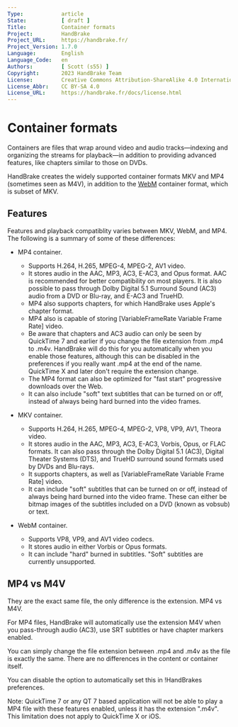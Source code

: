 ```yaml
---
Type:            article
State:           [ draft ]
Title:           Container formats
Project:         HandBrake
Project_URL:     https://handbrake.fr/
Project_Version: 1.7.0
Language:        English
Language_Code:   en
Authors:         [ Scott (s55) ]
Copyright:       2023 HandBrake Team
License:         Creative Commons Attribution-ShareAlike 4.0 International
License_Abbr:    CC BY-SA 4.0
License_URL:     https://handbrake.fr/docs/license.html
---
```


Container formats
=================

Containers are files that wrap around video and audio tracks—indexing and organizing the streams for playback—in addition to providing advanced features, like chapters similar to those on DVDs.

HandBrake creates the widely supported container formats MKV and MP4 (sometimes seen as M4V), in addition to the [WebM](https://www.webmproject.org/) container format, which is subset of MKV.

## Features 

Features and playback compatiblity varies between MKV, WebM, and MP4. The following is a summary of some of these differences:

- MP4 container.
  - Supports H.264, H.265, MPEG-4, MPEG-2, AV1 video.
  - It stores audio in the AAC, MP3, AC3, E-AC3, and Opus format. AAC is recommended for better compatibility on most players. It is also possible to pass through Dolby Digital 5.1 Surround Sound (AC3) audio from a DVD or Blu-ray, and E-AC3 and TrueHD.
  - MP4 also supports chapters, for which HandBrake uses Apple's chapter format. 
  - MP4 also is capable of storing [VariableFrameRate Variable Frame Rate] video. 
  - Be aware that chapters and AC3 audio can only be seen by QuickTime 7 and earlier if you change the file extension from .mp4 to .m4v. HandBrake will do this for you automatically when you enable those features, although this can be disabled in the preferences if you really want .mp4 at the end of the name. QuickTime X and later don't require the extension change.
  - The MP4 format can also be optimized for "fast start" progressive downloads over the Web.
  - It can also include "soft" text subtitles that can be turned on or off, instead of always being hard burned into the video frames.
   
- MKV container.
  - Supports H.264, H.265, MPEG-4, MPEG-2, VP8, VP9, AV1, Theora video.
  - It stores audio in the AAC, MP3, AC3, E-AC3, Vorbis, Opus, or FLAC formats. It can also pass through the Dolby Digital 5.1 (AC3), Digital Theater Systems (DTS), and TrueHD surround sound formats used by DVDs and Blu-rays.
  - It supports chapters, as well as [VariableFrameRate Variable Frame Rate] video. 
  - It can include "soft" subtitles that can be turned on or off, instead of always being hard burned into the video frame. These can either be bitmap images of the subtitles included on a DVD (known as vobsub) or text.

- WebM container.
  - Supports VP8, VP9, and AV1 video codecs.
  - It stores audio in either Vorbis or Opus formats.
  - It can include "hard" burned in subtitles. "Soft" subtitles are currently unsupported.

## MP4 vs M4V

They are the exact same file, the only difference is the extension. MP4 vs M4V.

For MP4 files, HandBrake will automatically use the extension M4V when you pass-through audio (AC3), use SRT subtitles or have chapter markers enabled.

You can simply change the file extension between .mp4 and .m4v as the file is exactly the same. There are no differences in the content or container itself.

You can disable the option to automatically set this in !HandBrakes preferences.

Note: QuickTime 7 or any QT 7 based application will not be able to play a MP4 file with these features enabled, unless it has the extension ".m4v". This limitation does not apply to QuickTime X or iOS.
